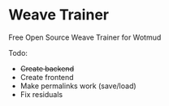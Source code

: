 # Weave Trainer
Free Open Source Weave Trainer for Wotmud

Todo:
- ~~Create backend~~
- Create frontend
- Make permalinks work (save/load)
- Fix residuals
